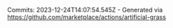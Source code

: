 Commits: 2023-12-24T14:07:54.545Z - Generated via https://github.com/marketplace/actions/artificial-grass
<br>
